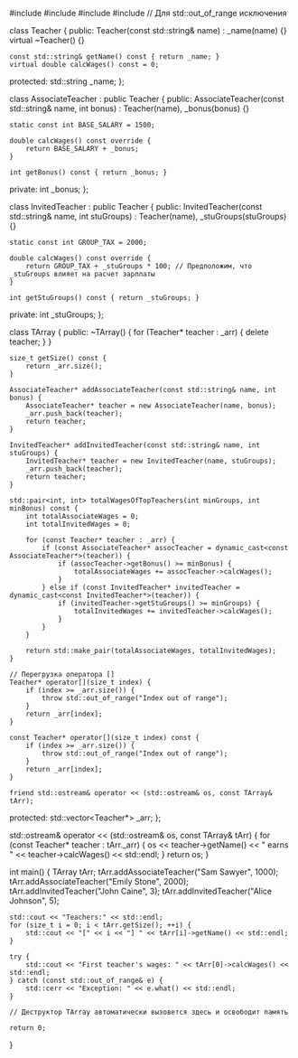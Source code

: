 #include <iostream>
#include <vector>
#include <string>
#include <stdexcept> // Для std::out_of_range исключения

class Teacher {
public:
    Teacher(const std::string& name) : _name(name) {}
    virtual ~Teacher() {}

    const std::string& getName() const { return _name; }
    virtual double calcWages() const = 0;

protected:
    std::string _name;
};

class AssociateTeacher : public Teacher {
public:
    AssociateTeacher(const std::string& name, int bonus) : Teacher(name), _bonus(bonus) {}

    static const int BASE_SALARY = 1500;

    double calcWages() const override {
        return BASE_SALARY + _bonus;
    }

    int getBonus() const { return _bonus; }

private:
    int _bonus;
};

class InvitedTeacher : public Teacher {
public:
    InvitedTeacher(const std::string& name, int stuGroups) : Teacher(name), _stuGroups(stuGroups) {}

    static const int GROUP_TAX = 2000;

    double calcWages() const override {
        return GROUP_TAX + _stuGroups * 100; // Предположим, что _stuGroups влияет на расчет зарплаты
    }

    int getStuGroups() const { return _stuGroups; }

private:
    int _stuGroups;
};

class TArray {
public:
    ~TArray() {
        for (Teacher* teacher : _arr) {
            delete teacher;
        }
    }

    size_t getSize() const {
        return _arr.size();
    }

    AssociateTeacher* addAssociateTeacher(const std::string& name, int bonus) {
        AssociateTeacher* teacher = new AssociateTeacher(name, bonus);
        _arr.push_back(teacher);
        return teacher;
    }

    InvitedTeacher* addInvitedTeacher(const std::string& name, int stuGroups) {
        InvitedTeacher* teacher = new InvitedTeacher(name, stuGroups);
        _arr.push_back(teacher);
        return teacher;
    }

    std::pair<int, int> totalWagesOfTopTeachers(int minGroups, int minBonus) const {
        int totalAssociateWages = 0;
        int totalInvitedWages = 0;

        for (const Teacher* teacher : _arr) {
            if (const AssociateTeacher* assocTeacher = dynamic_cast<const AssociateTeacher*>(teacher)) {
                if (assocTeacher->getBonus() >= minBonus) {
                    totalAssociateWages += assocTeacher->calcWages();
                }
            } else if (const InvitedTeacher* invitedTeacher = dynamic_cast<const InvitedTeacher*>(teacher)) {
                if (invitedTeacher->getStuGroups() >= minGroups) {
                    totalInvitedWages += invitedTeacher->calcWages();
                }
            }
        }

        return std::make_pair(totalAssociateWages, totalInvitedWages);
    }

    // Перегрузка оператора []
    Teacher* operator[](size_t index) {
        if (index >= _arr.size()) {
            throw std::out_of_range("Index out of range");
        }
        return _arr[index];
    }

    const Teacher* operator[](size_t index) const {
        if (index >= _arr.size()) {
            throw std::out_of_range("Index out of range");
        }
        return _arr[index];
    }

    friend std::ostream& operator << (std::ostream& os, const TArray& tArr);

protected:
    std::vector<Teacher*> _arr;
};

std::ostream& operator << (std::ostream& os, const TArray& tArr) {
    for (const Teacher* teacher : tArr._arr) {
        os << teacher->getName() << " earns " << teacher->calcWages() << std::endl;
    }
    return os;
}

int main() {
    TArray tArr;
    tArr.addAssociateTeacher("Sam Sawyer", 1000);
    tArr.addAssociateTeacher("Emily Stone", 2000);
    tArr.addInvitedTeacher("John Caine", 3);
    tArr.addInvitedTeacher("Alice Johnson", 5);

    std::cout << "Teachers:" << std::endl;
    for (size_t i = 0; i < tArr.getSize(); ++i) {
        std::cout << "[" << i << "] " << tArr[i]->getName() << std::endl;
    }

    try {
        std::cout << "First teacher's wages: " << tArr[0]->calcWages() << std::endl;
    } catch (const std::out_of_range& e) {
        std::cerr << "Exception: " << e.what() << std::endl;
    }

    // Деструктор TArray автоматически вызовется здесь и освободит память

    return 0;
}
